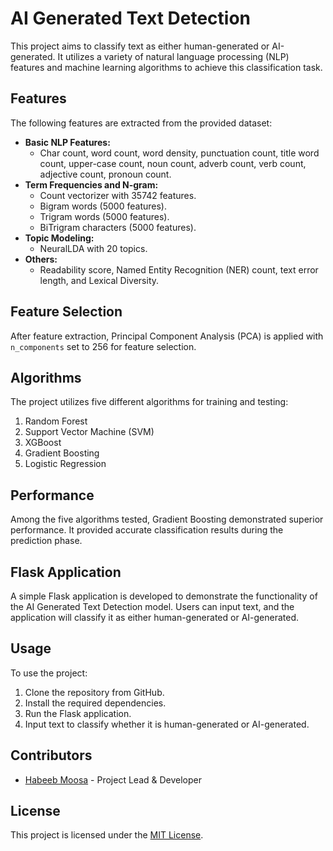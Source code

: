 # AI Generated Text Detection

This project aims to classify text as either human-generated or AI-generated. It utilizes a variety of natural language processing (NLP) features and machine learning algorithms to achieve this classification task.

## Features
The following features are extracted from the provided dataset:
- **Basic NLP Features:**
  - Char count, word count, word density, punctuation count, title word count, upper-case count, noun count, adverb count, verb count, adjective count, pronoun count.
- **Term Frequencies and N-gram:**
  - Count vectorizer with 35742 features.
  - Bigram words (5000 features).
  - Trigram words (5000 features).
  - BiTrigram characters (5000 features).
- **Topic Modeling:**
  - NeuralLDA with 20 topics.
- **Others:**
  - Readability score, Named Entity Recognition (NER) count, text error length, and Lexical Diversity.

## Feature Selection
After feature extraction, Principal Component Analysis (PCA) is applied with `n_components` set to 256 for feature selection.

## Algorithms
The project utilizes five different algorithms for training and testing:
1. Random Forest
2. Support Vector Machine (SVM)
3. XGBoost
4. Gradient Boosting
5. Logistic Regression

## Performance
Among the five algorithms tested, Gradient Boosting demonstrated superior performance. It provided accurate classification results during the prediction phase.

## Flask Application
A simple Flask application is developed to demonstrate the functionality of the AI Generated Text Detection model. Users can input text, and the application will classify it as either human-generated or AI-generated.

## Usage
To use the project:
1. Clone the repository from GitHub.
2. Install the required dependencies.
3. Run the Flask application.
4. Input text to classify whether it is human-generated or AI-generated.

## Contributors
- [Habeeb Moosa](https://github.com/habeebmoosa) - Project Lead & Developer

## License
This project is licensed under the [MIT License](LICENSE).
